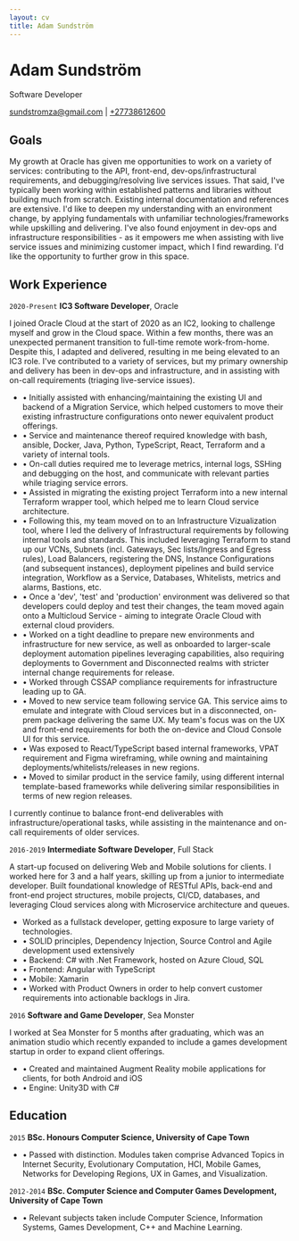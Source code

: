 ```yaml
---
layout: cv
title: Adam Sundström
---
```

# Adam Sundström
Software Developer

<div id="webaddress">
<a href="mailto:sundstromza@gmail.com">sundstromza@gmail.com</a>
| <a href="tel:+27738612600">+27738612600</a>
</div>

## Goals

My growth at Oracle has given me opportunities to work on a variety of services: contributing to the API, front-end, dev-ops/infrastructural requirements, and debugging/resolving live services issues. That said, I've typically been working within established patterns and libraries without building much from scratch. Existing internal documentation and references are extensive. I'd like to deepen my understanding with an environment change, by applying fundamentals with unfamiliar technologies/frameworks while upskilling and delivering. I've also found enjoyment in dev-ops and infrastructure responsibilities - as it empowers me when assisting with live service issues and minimizing customer impact, which I find rewarding. I'd like the opportunity to further grow in this space.

## Work Experience

`2020-Present`
__IC3 Software Developer__, Oracle

I joined Oracle Cloud at the start of 2020 as an IC2, looking to challenge myself and grow in the Cloud space. Within a few months, there was an unexpected permanent transition to full-time remote work-from-home. Despite this, I adapted and delivered, resulting in me being elevated to an IC3 role. I've contributed to a variety of services, but my primary ownership and delivery has been in dev-ops and infrastructure, and in assisting with on-call requirements (triaging live-service issues). 
<br />
- • Initially assisted with enhancing/maintaining the existing UI and backend of a Migration Service, which helped customers to move their existing infrastructure configurations onto newer equivalent product offerings.
- • Service and maintenance thereof required knowledge with bash, ansible, Docker, Java, Python, TypeScript, React, Terraform and a variety of internal tools.
- • On-call duties required me to leverage metrics, internal logs, SSHing and debugging on the host, and communicate with relevant parties while triaging service errors.
- • Assisted in migrating the existing project Terraform into a new internal Terraform wrapper tool, which helped me to learn Cloud service architecture.
- • Following this, my team moved on to an Infrastructure Vizualization tool, where I led the delivery of Infrastructural requirements by following internal tools and standards. This included leveraging Terraform to stand up our VCNs, Subnets (incl. Gateways, Sec lists/Ingress and Egress rules), Load Balancers, registering the DNS, Instance Configurations (and subsequent instances), deployment pipelines and build service integration, Workflow as a Service, Databases, Whitelists, metrics and alarms, Bastions, etc.
- • Once a 'dev', 'test' and 'production' environment was delivered so that developers could deploy and test their changes, the team moved again onto a Multicloud Service - aiming to  integrate Oracle Cloud with external cloud providers.
- • Worked on a tight deadline to prepare new environments and infrastructure for new service, as well as onboarded to larger-scale deployment automation pipelines leveraging capabilities, also requiring deployments to Government and Disconnected realms with stricter internal change requirements for release.
- • Worked through CSSAP compliance requirements for infrastructure leading up to GA.
- • Moved to new service team following service GA. This service aims to emulate and integrate with Cloud services but in a disconnected, on-prem package delivering the same UX. My team's focus was on the UX and front-end requirements for both the on-device and Cloud Console UI for this service. 
- • Was exposed to React/TypeScript based internal frameworks, VPAT requirement and Figma wireframing, while owning and maintaining deployments/whitelists/releases in new regions.
- • Moved to similar product in the service family, using different internal template-based frameworks while delivering similar responsibilities in terms of new region releases.

I currently continue to balance front-end deliverables with infrastructure/operational tasks, while assisting in the maintenance and on-call requirements of older services.

`2016-2019`
__Intermediate Software Developer__, Full Stack

A start-up focused on delivering Web and Mobile solutions for clients. I worked here for 3 and a half years, skilling up from a junior to intermediate developer. Built foundational knowledge of RESTful APIs, back-end and front-end project structures, mobile projects, CI/CD, databases, and leveraging Cloud services along with Microservice architecture and queues.
<br />
- Worked as a fullstack developer, getting exposure to large variety of technologies.
- • SOLID principles, Dependency Injection, Source Control and Agile development used extensively
- • Backend: C# with .Net Framework, hosted on Azure Cloud, SQL
- • Frontend: Angular with TypeScript
- • Mobile: Xamarin
- • Worked with Product Owners in order to help convert customer requirements into actionable backlogs in Jira.

`2016`
__Software and Game Developer__, Sea Monster

I worked at Sea Monster for 5 months after graduating, which was an animation studio which recently expanded to include a games development startup in order to expand client offerings.
<br />
- • Created and maintained Augment Reality mobile applications for clients, for both Android and iOS
- • Engine: Unity3D with C#

## Education

`2015`
__BSc. Honours Computer Science, University of Cape Town__

- • Passed with distinction. Modules taken comprise Advanced Topics in Internet Security, Evolutionary Computation, HCI, Mobile Games, Networks for Developing Regions, UX in Games, and Visualization.

`2012-2014`
__BSc. Computer Science and Computer Games Development, University of Cape Town__

- • Relevant subjects taken include Computer Science, Information Systems, Games Development, C++ and Machine Learning.

<!-- ### Footer
Last updated: March 2024 -->


